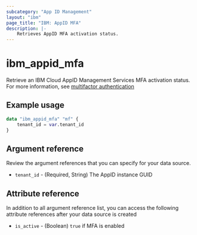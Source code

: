 ```yaml
---
subcategory: "App ID Management"
layout: "ibm"
page_title: "IBM: AppID MFA"
description: |-
    Retrieves AppID MFA activation status.
---
```


# ibm_appid_mfa
Retrieve an IBM Cloud AppID Management Services MFA activation status. For more information, see [multifactor authentication](https://cloud.ibm.com/docs/appid?topic=appid-cd-mfa)

## Example usage

```terraform
data "ibm_appid_mfa" "mf" {
    tenant_id = var.tenant_id
}
```

## Argument reference
Review the argument references that you can specify for your data source.

- `tenant_id` - (Required, String) The AppID instance GUID

## Attribute reference
In addition to all argument reference list, you can access the following attribute references after your data source is created

- `is_active` - (Boolean) `true` if MFA is enabled
